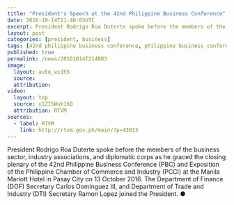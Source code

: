 ```yaml
---
title: "President's Speech at the 42nd Philippine Business Conference"
date: 2016-10-14T21:40:03UTC
excerpt: President Rodrigo Roa Duterte spoke before the members of the business sector, industry associations, and diplomatic corps as he graced the closing plenary of the 42nd Philippine Business Conference and Exposition of the Philippine Chamber of Commerce and Industry at the Manila Mariott Hotel in Pasay City on 13 October 2016.
layout: post
categories: [president, business]
tags: [42nd philippine business conference, philippine business conference, pbc, speech]
published: true
permalink: /news/20161014T214003
image:
  layout: auto_width
  source: 
  attribution: 
video:
  layout: top
  source: x1ZI5Wuk1hQ
  attribution: RTVM
sources:
  - label: RTVM
    link: http://rtvm.gov.ph/main/?p=43013
---
```


President Rodrigo Roa Duterte spoke before the members of the business sector, industry associations, and diplomatic corps as he graced the closing plenary of the 42nd Philippine Business Conference (PBC) and Exposition of the Philippine Chamber of Commerce and Industry (PCCI) at the Manila Mariott Hotel in Pasay City on 13 October 2016.
The Department of Finance (DOF) Secretary Carlos Dominguez III, and Department of Trade and Industry (DTI) Secretary Ramon Lopez joined the President.
&#x25cf;
